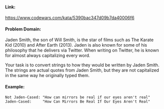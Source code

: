 #### Link:
https://www.codewars.com/kata/5390bac347d09b7da40006f6

#### Problem Domain:
Jaden Smith, the son of Will Smith, is the star of films such as The Karate Kid (2010) and After Earth (2013). Jaden is also known for some of his philosophy that he delivers via Twitter. When writing on Twitter, he is known for almost always capitalizing every word.

Your task is to convert strings to how they would be written by Jaden Smith. The strings are actual quotes from Jaden Smith, but they are not capitalized in the same way he originally typed them.

#### Example:

    Not Jaden-Cased: "How can mirrors be real if our eyes aren't real"
    Jaden-Cased:     "How Can Mirrors Be Real If Our Eyes Aren't Real"
